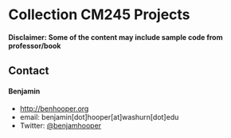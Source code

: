Collection CM245 Projects
======
#### Disclaimer: Some of the content may include sample code from professor/book

## Contact
#### Benjamin
* http://benhooper.org
* email: benjamin[dot]hooper[at]washurn[dot]edu
* Twitter: [@benjamhooper](https://twitter.com/benjamhooper "benjamhooper on twitter")
